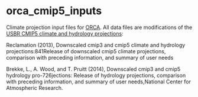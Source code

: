 # orca_cmip5_inputs
Climate projection input files for [ORCA](https://github.com/jscohen4/orca).
All data files are modifications of the [USBR CMIP5 climate and hydrology projections](https://gdo-dcp.ucllnl.org/downscaled_cmip_projections/dcpInterface.html):

Reclamation (2013), Downscaled cmip3 and cmip5 climate and hydrology projections:841Release of downscaled cmip5 climate projections, comparison with preceding information, and summary of user needs

Brekke, L., A. Wood, and T. Pruitt (2014), Downscaled cmip3 and cmip5 hydrology pro-726jections: Release of hydrology projections, comparison with preceding information, and summary of user needs,National Center for Atmospheric Research.
